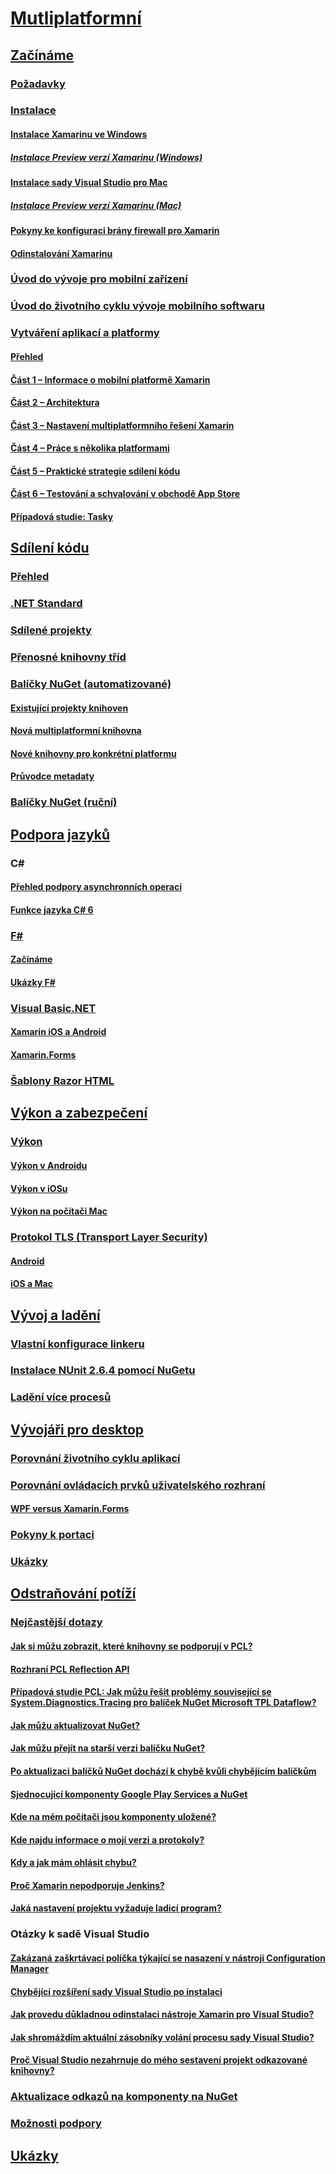 # [Mutliplatformní](index.yml)
## [Začínáme](get-started/index.md)
### [Požadavky](get-started/requirements.md)
### [Instalace](get-started/installation/index.md)
#### [Instalace Xamarinu ve Windows](get-started/installation/windows.md)
##### [Instalace Preview verzí Xamarinu (Windows)](get-started/installation/windows-preview.md)
#### [Instalace sady Visual Studio pro Mac](/visualstudio/mac/installation/)
##### [Instalace Preview verzí Xamarinu (Mac)](/visualstudio/mac/update/)
#### [Pokyny ke konfiguraci brány firewall pro Xamarin](get-started/installation/firewall.md)
#### [Odinstalování Xamarinu](get-started/installation/uninstalling-xamarin.md)
### [Úvod do vývoje pro mobilní zařízení](get-started/introduction-to-mobile-development.md)
### [Úvod do životního cyklu vývoje mobilního softwaru](get-started/introduction-to-mobile-sdlc.md)

### [Vytváření aplikací a platformy](app-fundamentals/building-cross-platform-applications/index.md)
#### [Přehled](app-fundamentals/building-cross-platform-applications/overview.md)
#### [Část 1 – Informace o mobilní platformě Xamarin](app-fundamentals/building-cross-platform-applications/understanding-the-xamarin-mobile-platform.md)
#### [Část 2 – Architektura](app-fundamentals/building-cross-platform-applications/architecture.md)
#### [Část 3 – Nastavení multiplatformního řešení Xamarin](app-fundamentals/building-cross-platform-applications/setting-up-a-xamarin-cross-platform-solution.md)
#### [Část 4 – Práce s několika platformami](app-fundamentals/building-cross-platform-applications/platform-divergence-abstraction-divergent-implementation.md)
#### [Část 5 – Praktické strategie sdílení kódu](app-fundamentals/building-cross-platform-applications/practical-code-sharing-strategies.md)
#### [Část 6 – Testování a schvalování v obchodě App Store](app-fundamentals/building-cross-platform-applications/testing-and-app-store-approvals.md)
#### [Případová studie: Tasky](app-fundamentals/building-cross-platform-applications/case-study-tasky.md)

## [Sdílení kódu](app-fundamentals/index.md)
### [Přehled](app-fundamentals/code-sharing.md)
### [.NET Standard](app-fundamentals/net-standard.md)
### [Sdílené projekty](app-fundamentals/shared-projects.md)
### [Přenosné knihovny tříd](app-fundamentals/pcl.md)
### [Balíčky NuGet (automatizované)](app-fundamentals/nuget-multiplatform-libraries/index.md)
#### [Existující projekty knihoven](app-fundamentals/nuget-multiplatform-libraries/existing-library.md)
#### [Nová multiplatformní knihovna](app-fundamentals/nuget-multiplatform-libraries/single-codebase.md)
#### [Nové knihovny pro konkrétní platformu](app-fundamentals/nuget-multiplatform-libraries/platform-specific.md)
#### [Průvodce metadaty](app-fundamentals/nuget-multiplatform-libraries/metadata.md)
### [Balíčky NuGet (ruční)](app-fundamentals/nuget-manual.md)

## [Podpora jazyků](platform/index.md)

### C#
#### [Přehled podpory asynchronních operací](platform/async.md)
#### [Funkce jazyka C# 6](platform/csharp-six.md)
### [F#](platform/fsharp/index.md)
#### [Začínáme](platform/fsharp/overview.md)
#### [Ukázky F#](platform/fsharp/samples.md)
### [Visual Basic.NET](platform/visual-basic/index.md)
#### [Xamarin iOS a Android](platform/visual-basic/native-apps.md)
#### [Xamarin.Forms](platform/visual-basic/xamarin-forms.md)
### [Šablony Razor HTML](platform/razor-html-templates/index.md)

## [Výkon a zabezpečení](deploy-test/performance.md)
### [Výkon](deploy-test/memory-perf-best-practices.md)
#### [Výkon v Androidu](~/android/deploy-test/performance.md?context=xamarin/cross-platform)
#### [Výkon v iOSu](~/ios/deploy-test/performance.md?context=xamarin/cross-platform)
#### [Výkon na počítači Mac](~/mac/deploy-test/performance.md?context=xamarin/cross-platform)
### [Protokol TLS (Transport Layer Security)](app-fundamentals/transport-layer-security.md)
#### [Android](~/android/app-fundamentals/http-stack.md?context=xamarin/cross-platform)
#### [iOS a Mac](~/cross-platform/macios/http-stack.md?context=xamarin/cross-platform)
## [Vývoj a ladění](deploy-test/index.md)
### [Vlastní konfigurace linkeru](deploy-test/linker.md)
### [Instalace NUnit 2.6.4 pomocí NuGetu](deploy-test/installing-nunit-using-nuget.md)
### [Ladění více procesů](deploy-test/multi-process-debugging.md)

## [Vývojáři pro desktop](desktop/index.md)
### [Porovnání životního cyklu aplikací](desktop/lifecycle.md)
### [Porovnání ovládacích prvků uživatelského rozhraní](desktop/controls/index.md)
#### [WPF versus Xamarin.Forms](desktop/controls/wpf.md)
### [Pokyny k portaci](desktop/porting.md)
### [Ukázky](desktop/samples.md)

## [Odstraňování potíží](troubleshooting/index.md)
### [Nejčastější dotazy](troubleshooting/questions/index.md)
#### [Jak si můžu zobrazit, které knihovny se podporují v PCL?](troubleshooting/questions/pcl-support-libraries.md)
#### [Rozhraní PCL Reflection API](troubleshooting/questions/pcl-reflection.md)
#### [Případová studie PCL: Jak můžu řešit problémy související se System.Diagnostics.Tracing pro balíček NuGet Microsoft TPL Dataflow?](troubleshooting/questions/pcl-case-study.md)
#### [Jak můžu aktualizovat NuGet?](troubleshooting/questions/nuget-update.md)
#### [Jak můžu přejít na starší verzi balíčku NuGet?](troubleshooting/questions/nuget-package-downgrade.md)
#### [Po aktualizaci balíčků NuGet dochází k chybě kvůli chybějícím balíčkům](troubleshooting/questions/nuget-packages-missing.md)
#### [Sjednocující komponenty Google Play Services a NuGet](troubleshooting/questions/gps-components-nuget.md)
#### [Kde na mém počítači jsou komponenty uložené?](troubleshooting/questions/component-storage.md)
#### [Kde najdu informace o mojí verzi a protokoly?](troubleshooting/questions/version-logs.md)
#### [Kdy a jak mám ohlásit chybu?](troubleshooting/questions/howto-file-bug.md)
#### [Proč Xamarin nepodporuje Jenkins?](troubleshooting/questions/xamarin-jenkins.md)
#### [Jaká nastavení projektu vyžaduje ladicí program?](troubleshooting/questions/debugger-settings.md)

### Otázky k sadě Visual Studio
#### [Zakázaná zaškrtávací políčka týkající se nasazení v nástroji Configuration Manager](troubleshooting/questions/deploy-checkboxes.md)
#### [Chybějící rozšíření sady Visual Studio po instalaci](troubleshooting/questions/missing-vs-extensions.md)
#### [Jak provedu důkladnou odinstalaci nástroje Xamarin pro Visual Studio?](troubleshooting/questions/uninstall-xamarin-vs.md)
#### [Jak shromáždím aktuální zásobníky volání procesu sady Visual Studio?](troubleshooting/questions/vs-callstack.md)
#### [Proč Visual Studio nezahrnuje do mého sestavení projekt odkazované knihovny?](troubleshooting/questions/vs-config-manager.md)

### [Aktualizace odkazů na komponenty na NuGet](troubleshooting/component-nuget.md)
### [Možnosti podpory](troubleshooting/support-options.md)
## [Ukázky](samples/index.yml)
